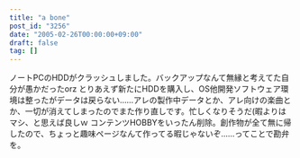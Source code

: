 ```yaml
---
title: "a bone"
post_id: "3256"
date: "2005-02-26T00:00:00+09:00"
draft: false
tag: []
---
```



ノートPCのHDDがクラッシュしました。バックアップなんて無縁と考えてた自分が愚かだったorz とりあえず新たにHDDを購入し、OS他開発ソフトウェア環境は整ったがデータは戻らない……アレの製作中データとか、アレ向けの楽曲とか、一切が消えてしまったのでまた作り直しです。忙しくなりそうだ(暇よりはマシ、と思えば良しｗ  コンテンツHOBBYをいったん削除。創作物が全て無に帰したので、ちょっと趣味ページなんて作ってる暇じゃないぞ……ってことで勘弁を。
